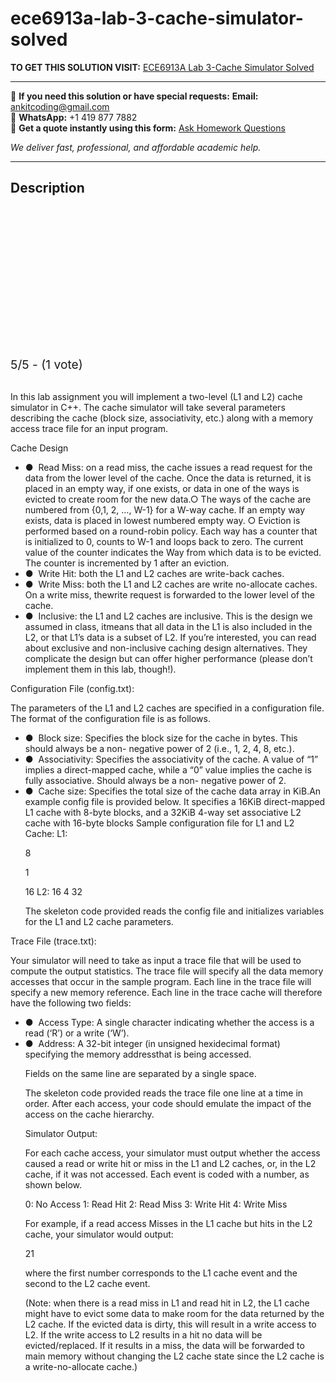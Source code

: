 # ece6913a-lab-3-cache-simulator-solved
**TO GET THIS SOLUTION VISIT:** [ECE6913A Lab 3-Cache Simulator Solved](https://www.ankitcodinghub.com/product/ece6913a-lab-3-cache-simulator-solved/)


---

📩 **If you need this solution or have special requests:** **Email:** ankitcoding@gmail.com  
📱 **WhatsApp:** +1 419 877 7882  
📄 **Get a quote instantly using this form:** [Ask Homework Questions](https://www.ankitcodinghub.com/services/ask-homework-questions/)

*We deliver fast, professional, and affordable academic help.*

---

<h2>Description</h2>



<div class="kk-star-ratings kksr-auto kksr-align-center kksr-valign-top" data-payload="{&quot;align&quot;:&quot;center&quot;,&quot;id&quot;:&quot;93694&quot;,&quot;slug&quot;:&quot;default&quot;,&quot;valign&quot;:&quot;top&quot;,&quot;ignore&quot;:&quot;&quot;,&quot;reference&quot;:&quot;auto&quot;,&quot;class&quot;:&quot;&quot;,&quot;count&quot;:&quot;1&quot;,&quot;legendonly&quot;:&quot;&quot;,&quot;readonly&quot;:&quot;&quot;,&quot;score&quot;:&quot;5&quot;,&quot;starsonly&quot;:&quot;&quot;,&quot;best&quot;:&quot;5&quot;,&quot;gap&quot;:&quot;4&quot;,&quot;greet&quot;:&quot;Rate this product&quot;,&quot;legend&quot;:&quot;5\/5 - (1 vote)&quot;,&quot;size&quot;:&quot;24&quot;,&quot;title&quot;:&quot;ECE6913A Lab 3-Cache Simulator Solved&quot;,&quot;width&quot;:&quot;138&quot;,&quot;_legend&quot;:&quot;{score}\/{best} - ({count} {votes})&quot;,&quot;font_factor&quot;:&quot;1.25&quot;}">

<div class="kksr-stars">

<div class="kksr-stars-inactive">
            <div class="kksr-star" data-star="1" style="padding-right: 4px">


<div class="kksr-icon" style="width: 24px; height: 24px;"></div>
        </div>
            <div class="kksr-star" data-star="2" style="padding-right: 4px">


<div class="kksr-icon" style="width: 24px; height: 24px;"></div>
        </div>
            <div class="kksr-star" data-star="3" style="padding-right: 4px">


<div class="kksr-icon" style="width: 24px; height: 24px;"></div>
        </div>
            <div class="kksr-star" data-star="4" style="padding-right: 4px">


<div class="kksr-icon" style="width: 24px; height: 24px;"></div>
        </div>
            <div class="kksr-star" data-star="5" style="padding-right: 4px">


<div class="kksr-icon" style="width: 24px; height: 24px;"></div>
        </div>
    </div>

<div class="kksr-stars-active" style="width: 138px;">
            <div class="kksr-star" style="padding-right: 4px">


<div class="kksr-icon" style="width: 24px; height: 24px;"></div>
        </div>
            <div class="kksr-star" style="padding-right: 4px">


<div class="kksr-icon" style="width: 24px; height: 24px;"></div>
        </div>
            <div class="kksr-star" style="padding-right: 4px">


<div class="kksr-icon" style="width: 24px; height: 24px;"></div>
        </div>
            <div class="kksr-star" style="padding-right: 4px">


<div class="kksr-icon" style="width: 24px; height: 24px;"></div>
        </div>
            <div class="kksr-star" style="padding-right: 4px">


<div class="kksr-icon" style="width: 24px; height: 24px;"></div>
        </div>
    </div>
</div>


<div class="kksr-legend" style="font-size: 19.2px;">
            5/5 - (1 vote)    </div>
    </div>
<div class="page" title="Page 1">
<div class="layoutArea">
<div class="column">
&nbsp;

In this lab assignment you will implement a two-level (L1 and L2) cache simulator in C++. The cache simulator will take several parameters describing the cache (block size, associativity, etc.) along with a memory access trace file for an input program.

Cache Design

<ul>
<li>● &nbsp;Read Miss: on a read miss, the cache issues a read request for the data from the lower level of the cache. Once the data is returned, it is placed in an empty way, if one exists, or data in one of the ways is evicted to create room for the new data.○ The ways of the cache are numbered from {0,1, 2, …, W-1} for a W-way cache. If an empty way exists, data is placed in lowest numbered empty way.
○ Eviction is performed based on a round-robin policy. Each way has a counter that is initialized to 0, counts to W-1 and loops back to zero. The current value of the counter indicates the Way from which data is to be evicted. The counter is incremented by 1 after an eviction.
</li>
<li>● &nbsp;Write Hit: both the L1 and L2 caches are write-back caches.</li>
<li>● &nbsp;Write Miss: both the L1 and L2 caches are write no-allocate caches. On a write miss, thewrite request is forwarded to the lower level of the cache.</li>
<li>● &nbsp;Inclusive: the L1 and L2 caches are inclusive. This is the design we assumed in class, itmeans that all data in the L1 is also included in the L2, or that L1’s data is a subset of L2. If you’re interested, you can read about exclusive and non-inclusive caching design alternatives. They complicate the design but can offer higher performance (please don’t implement them in this lab, though!).</li>
</ul>
</div>
</div>
</div>
<div class="page" title="Page 2">
<div class="layoutArea">
<div class="column">
Configuration File (config.txt):

The parameters of the L1 and L2 caches are specified in a configuration file. The format of the configuration file is as follows.

<ul>
<li>● &nbsp;Block size: Specifies the block size for the cache in bytes. This should always be a non- negative power of 2 (i.e., 1, 2, 4, 8, etc.).</li>
<li>● &nbsp;Associativity: Specifies the associativity of the cache. A value of “1” implies a direct-mapped cache, while a “0” value implies the cache is fully associative. Should always be a non- negative power of 2.</li>
<li>● &nbsp;Cache size: Specifies the total size of the cache data array in KiB.An example config file is provided below. It specifies a 16KiB direct-mapped L1 cache with 8-byte blocks, and a 32KiB 4-way set associative L2 cache with 16-byte blocks
Sample configuration file for L1 and L2 Cache: L1:

8

1

16 L2: 16 4 32

The skeleton code provided reads the config file and initializes variables for the L1 and L2 cache parameters.
</li>
</ul>
</div>
</div>
</div>
<div class="page" title="Page 3">
<div class="layoutArea">
<div class="column">
Trace File (trace.txt):

Your simulator will need to take as input a trace file that will be used to compute the output statistics. The trace file will specify all the data memory accesses that occur in the sample program. Each line in the trace file will specify a new memory reference. Each line in the trace cache will therefore have the following two fields:

<ul>
<li>● &nbsp;Access Type: A single character indicating whether the access is a read (‘R’) or a write (‘W’).</li>
<li>● &nbsp;Address: A 32-bit integer (in unsigned hexidecimal format) specifying the memory addressthat is being accessed.

Fields on the same line are separated by a single space.

The skeleton code provided reads the trace file one line at a time in order. After each access, your code should emulate the impact of the access on the cache hierarchy.

Simulator Output:

For each cache access, your simulator must output whether the access caused a read or write hit or miss in the L1 and L2 caches, or, in the L2 cache, if it was not accessed. Each event is coded with a number, as shown below.

0: No Access 1: Read Hit 2: Read Miss 3: Write Hit 4: Write Miss

For example, if a read access Misses in the L1 cache but hits in the L2 cache, your simulator would output:

21

where the first number corresponds to the L1 cache event and the second to the L2 cache event.

(Note: when there is a read miss in L1 and read hit in L2, the L1 cache might have to evict some data to make room for the data returned by the L2 cache. If the evicted data is dirty, this will result in a write access to L2. If the write access to L2 results in a hit no data will be evicted/replaced. If it results in a miss, the data will be forwarded to main memory without changing the L2 cache state since the L2 cache is a write-no-allocate cache.)
</li>
</ul>
</div>
</div>
</div>
